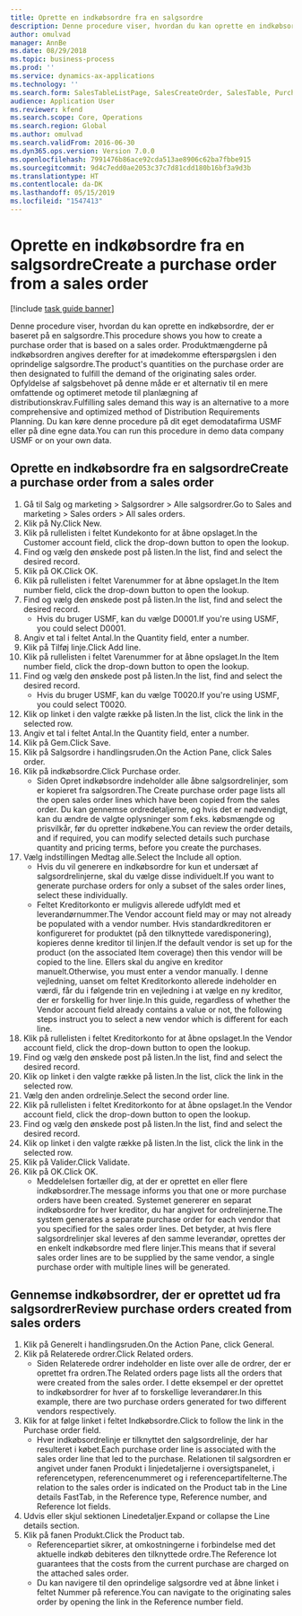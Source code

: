 ```yaml
---
title: Oprette en indkøbsordre fra en salgsordre
description: Denne procedure viser, hvordan du kan oprette en indkøbsordre, der er baseret på en salgsordre.
author: omulvad
manager: AnnBe
ms.date: 08/29/2018
ms.topic: business-process
ms.prod: ''
ms.service: dynamics-ax-applications
ms.technology: ''
ms.search.form: SalesTableListPage, SalesCreateOrder, SalesTable, PurchCreateFromSalesOrder, VendAccountItemLookup, SalesTableReferences, PurchTable
audience: Application User
ms.reviewer: kfend
ms.search.scope: Core, Operations
ms.search.region: Global
ms.author: omulvad
ms.search.validFrom: 2016-06-30
ms.dyn365.ops.version: Version 7.0.0
ms.openlocfilehash: 7991476b86ace92cda513ae8906c62ba7fbbe915
ms.sourcegitcommit: 9d4c7edd0ae2053c37c7d81cdd180b16bf3a9d3b
ms.translationtype: HT
ms.contentlocale: da-DK
ms.lasthandoff: 05/15/2019
ms.locfileid: "1547413"
---
```

# <a name="create-a-purchase-order-from-a-sales-order"></a><span data-ttu-id="17404-103">Oprette en indkøbsordre fra en salgsordre</span><span class="sxs-lookup"><span data-stu-id="17404-103">Create a purchase order from a sales order</span></span>

[!include [task guide banner](../../includes/task-guide-banner.md)]

<span data-ttu-id="17404-104">Denne procedure viser, hvordan du kan oprette en indkøbsordre, der er baseret på en salgsordre.</span><span class="sxs-lookup"><span data-stu-id="17404-104">This procedure shows you how to create a purchase order that is based on a sales order.</span></span> <span data-ttu-id="17404-105">Produktmængderne på indkøbsordren angives derefter for at imødekomme efterspørgslen i den oprindelige salgsordre.</span><span class="sxs-lookup"><span data-stu-id="17404-105">The product's quantities on the purchase order are then designated to fulfill the demand of the originating sales order.</span></span> <span data-ttu-id="17404-106">Opfyldelse af salgsbehovet på denne måde er et alternativ til en mere omfattende og optimeret metode til planlægning af distributionskrav.</span><span class="sxs-lookup"><span data-stu-id="17404-106">Fulfilling sales demand this way is an alternative to a more comprehensive and optimized method of Distribution Requirements Planning.</span></span> <span data-ttu-id="17404-107">Du kan køre denne procedure på dit eget demodatafirma USMF eller på dine egne data.</span><span class="sxs-lookup"><span data-stu-id="17404-107">You can run this procedure in demo data company USMF or on your own data.</span></span>


## <a name="create-a-purchase-order-from-a-sales-order"></a><span data-ttu-id="17404-108">Oprette en indkøbsordre fra en salgsordre</span><span class="sxs-lookup"><span data-stu-id="17404-108">Create a purchase order from a sales order</span></span>
1. <span data-ttu-id="17404-109">Gå til Salg og marketing > Salgsordrer > Alle salgsordrer.</span><span class="sxs-lookup"><span data-stu-id="17404-109">Go to Sales and marketing > Sales orders > All sales orders.</span></span>
2. <span data-ttu-id="17404-110">Klik på Ny.</span><span class="sxs-lookup"><span data-stu-id="17404-110">Click New.</span></span>
3. <span data-ttu-id="17404-111">Klik på rullelisten i feltet Kundekonto for at åbne opslaget.</span><span class="sxs-lookup"><span data-stu-id="17404-111">In the Customer account field, click the drop-down button to open the lookup.</span></span>
4. <span data-ttu-id="17404-112">Find og vælg den ønskede post på listen.</span><span class="sxs-lookup"><span data-stu-id="17404-112">In the list, find and select the desired record.</span></span>
5. <span data-ttu-id="17404-113">Klik på OK.</span><span class="sxs-lookup"><span data-stu-id="17404-113">Click OK.</span></span>
6. <span data-ttu-id="17404-114">Klik på rullelisten i feltet Varenummer for at åbne opslaget.</span><span class="sxs-lookup"><span data-stu-id="17404-114">In the Item number field, click the drop-down button to open the lookup.</span></span>
7. <span data-ttu-id="17404-115">Find og vælg den ønskede post på listen.</span><span class="sxs-lookup"><span data-stu-id="17404-115">In the list, find and select the desired record.</span></span>
    * <span data-ttu-id="17404-116">Hvis du bruger USMF, kan du vælge D0001.</span><span class="sxs-lookup"><span data-stu-id="17404-116">If you're using USMF, you could select D0001.</span></span>  
8. <span data-ttu-id="17404-117">Angiv et tal i feltet Antal.</span><span class="sxs-lookup"><span data-stu-id="17404-117">In the Quantity field, enter a number.</span></span>
9. <span data-ttu-id="17404-118">Klik på Tilføj linje.</span><span class="sxs-lookup"><span data-stu-id="17404-118">Click Add line.</span></span>
10. <span data-ttu-id="17404-119">Klik på rullelisten i feltet Varenummer for at åbne opslaget.</span><span class="sxs-lookup"><span data-stu-id="17404-119">In the Item number field, click the drop-down button to open the lookup.</span></span>
11. <span data-ttu-id="17404-120">Find og vælg den ønskede post på listen.</span><span class="sxs-lookup"><span data-stu-id="17404-120">In the list, find and select the desired record.</span></span>
    * <span data-ttu-id="17404-121">Hvis du bruger USMF, kan du vælge T0020.</span><span class="sxs-lookup"><span data-stu-id="17404-121">If you're using USMF, you could select T0020.</span></span>  
12. <span data-ttu-id="17404-122">Klik op linket i den valgte række på listen.</span><span class="sxs-lookup"><span data-stu-id="17404-122">In the list, click the link in the selected row.</span></span>
13. <span data-ttu-id="17404-123">Angiv et tal i feltet Antal.</span><span class="sxs-lookup"><span data-stu-id="17404-123">In the Quantity field, enter a number.</span></span>
14. <span data-ttu-id="17404-124">Klik på Gem.</span><span class="sxs-lookup"><span data-stu-id="17404-124">Click Save.</span></span>
15. <span data-ttu-id="17404-125">Klik på Salgsordre i handlingsruden.</span><span class="sxs-lookup"><span data-stu-id="17404-125">On the Action Pane, click Sales order.</span></span>
16. <span data-ttu-id="17404-126">Klik på indkøbsordre.</span><span class="sxs-lookup"><span data-stu-id="17404-126">Click Purchase order.</span></span>
    * <span data-ttu-id="17404-127">Siden Opret indkøbsordre indeholder alle åbne salgsordrelinjer, som er kopieret fra salgsordren.</span><span class="sxs-lookup"><span data-stu-id="17404-127">The Create purchase order page lists all the open sales order lines which have been copied from the sales order.</span></span> <span data-ttu-id="17404-128">Du kan gennemse ordredetaljerne, og hvis det er nødvendigt, kan du ændre de valgte oplysninger som f.eks. købsmængde og prisvilkår, før du opretter indkøbene.</span><span class="sxs-lookup"><span data-stu-id="17404-128">You can review the order details, and if required, you can modify selected details such purchase quantity and pricing terms, before you create the purchases.</span></span>  
17. <span data-ttu-id="17404-129">Vælg indstillingen Medtag alle.</span><span class="sxs-lookup"><span data-stu-id="17404-129">Select the Include all option.</span></span>
    * <span data-ttu-id="17404-130">Hvis du vil generere en indkøbsordre for kun et undersæt af salgsordrelinjerne, skal du vælge disse individuelt.</span><span class="sxs-lookup"><span data-stu-id="17404-130">If you want to generate purchase orders for only a subset of the sales order lines, select these individually.</span></span>  
    * <span data-ttu-id="17404-131">Feltet Kreditorkonto er muligvis allerede udfyldt med et leverandørnummer.</span><span class="sxs-lookup"><span data-stu-id="17404-131">The Vendor account field may or may not already be populated with a vendor number.</span></span> <span data-ttu-id="17404-132">Hvis standardkreditoren er konfigureret for produktet (på den tilknyttede varedisponering), kopieres denne kreditor til linjen.</span><span class="sxs-lookup"><span data-stu-id="17404-132">If the default vendor is set up for the product (on the associated Item coverage) then this vendor will be copied  to the line.</span></span> <span data-ttu-id="17404-133">Ellers skal du angive en kreditor manuelt.</span><span class="sxs-lookup"><span data-stu-id="17404-133">Otherwise, you must enter a vendor manually.</span></span>  <span data-ttu-id="17404-134">I denne vejledning, uanset om feltet Kreditorkonto allerede indeholder en værdi, får du i følgende trin en vejledning i at vælge en ny kreditor, der er forskellig for hver linje.</span><span class="sxs-lookup"><span data-stu-id="17404-134">In this guide, regardless of whether the Vendor account field already contains a value or not, the following steps instruct you to select a new vendor which is different for each line.</span></span>  
18. <span data-ttu-id="17404-135">Klik på rullelisten i feltet Kreditorkonto for at åbne opslaget.</span><span class="sxs-lookup"><span data-stu-id="17404-135">In the Vendor account field, click the drop-down button to open the lookup.</span></span>
19. <span data-ttu-id="17404-136">Find og vælg den ønskede post på listen.</span><span class="sxs-lookup"><span data-stu-id="17404-136">In the list, find and select the desired record.</span></span>
20. <span data-ttu-id="17404-137">Klik op linket i den valgte række på listen.</span><span class="sxs-lookup"><span data-stu-id="17404-137">In the list, click the link in the selected row.</span></span>
21. <span data-ttu-id="17404-138">Vælg den anden ordrelinje.</span><span class="sxs-lookup"><span data-stu-id="17404-138">Select the second order line.</span></span>
22. <span data-ttu-id="17404-139">Klik på rullelisten i feltet Kreditorkonto for at åbne opslaget.</span><span class="sxs-lookup"><span data-stu-id="17404-139">In the Vendor account field, click the drop-down button to open the lookup.</span></span>
23. <span data-ttu-id="17404-140">Find og vælg den ønskede post på listen.</span><span class="sxs-lookup"><span data-stu-id="17404-140">In the list, find and select the desired record.</span></span>
24. <span data-ttu-id="17404-141">Klik op linket i den valgte række på listen.</span><span class="sxs-lookup"><span data-stu-id="17404-141">In the list, click the link in the selected row.</span></span>
25. <span data-ttu-id="17404-142">Klik på Valider.</span><span class="sxs-lookup"><span data-stu-id="17404-142">Click Validate.</span></span>
26. <span data-ttu-id="17404-143">Klik på OK.</span><span class="sxs-lookup"><span data-stu-id="17404-143">Click OK.</span></span>
    * <span data-ttu-id="17404-144">Meddelelsen fortæller dig, at der er oprettet en eller flere indkøbsordrer.</span><span class="sxs-lookup"><span data-stu-id="17404-144">The message informs you that one or more purchase orders have been created.</span></span> <span data-ttu-id="17404-145">Systemet genererer en separat indkøbsordre for hver kreditor, du har angivet for ordrelinjerne.</span><span class="sxs-lookup"><span data-stu-id="17404-145">The system generates a separate purchase order for each vendor that you specified for the sales order lines.</span></span> <span data-ttu-id="17404-146">Det betyder, at hvis flere salgsordrelinjer skal leveres af den samme leverandør, oprettes der en enkelt indkøbsordre med flere linjer.</span><span class="sxs-lookup"><span data-stu-id="17404-146">This means that if several sales order lines are to be supplied by the same vendor, a single purchase order with multiple lines will be generated.</span></span>  

## <a name="review-purchase-orders-created-from-sales-orders"></a><span data-ttu-id="17404-147">Gennemse indkøbsordrer, der er oprettet ud fra salgsordrer</span><span class="sxs-lookup"><span data-stu-id="17404-147">Review purchase orders created from sales orders</span></span>
1. <span data-ttu-id="17404-148">Klik på Generelt i handlingsruden.</span><span class="sxs-lookup"><span data-stu-id="17404-148">On the Action Pane, click General.</span></span>
2. <span data-ttu-id="17404-149">Klik på Relaterede ordrer.</span><span class="sxs-lookup"><span data-stu-id="17404-149">Click Related orders.</span></span>
    * <span data-ttu-id="17404-150">Siden Relaterede ordrer indeholder en liste over alle de ordrer, der er oprettet fra ordren.</span><span class="sxs-lookup"><span data-stu-id="17404-150">The Related orders page lists all the orders that were created from the sales order.</span></span> <span data-ttu-id="17404-151">I dette eksempel er der oprettet to indkøbsordrer for hver af to forskellige leverandører.</span><span class="sxs-lookup"><span data-stu-id="17404-151">In this example, there are two purchase orders generated for two different vendors respectively.</span></span>  
3. <span data-ttu-id="17404-152">Klik for at følge linket i feltet Indkøbsordre.</span><span class="sxs-lookup"><span data-stu-id="17404-152">Click to follow the link in the Purchase order field.</span></span>
    * <span data-ttu-id="17404-153">Hver indkøbsordrelinje er tilknyttet den salgsordrelinje, der har resulteret i købet.</span><span class="sxs-lookup"><span data-stu-id="17404-153">Each purchase order line is associated with the sales order line that led to the purchase.</span></span> <span data-ttu-id="17404-154">Relationen til salgsordren er angivet under fanen Produkt i linjedetaljerne i oversigtspanelet, i referencetypen, referencenummeret og i referencepartifelterne.</span><span class="sxs-lookup"><span data-stu-id="17404-154">The relation to the sales order is indicated on the Product tab in the Line details FastTab, in the Reference type, Reference number, and Reference lot fields.</span></span>  
4. <span data-ttu-id="17404-155">Udvis eller skjul sektionen Linedetaljer.</span><span class="sxs-lookup"><span data-stu-id="17404-155">Expand or collapse the Line details section.</span></span>
5. <span data-ttu-id="17404-156">Klik på fanen Produkt.</span><span class="sxs-lookup"><span data-stu-id="17404-156">Click the Product tab.</span></span>
    * <span data-ttu-id="17404-157">Referencepartiet sikrer, at omkostningerne i forbindelse med det aktuelle indkøb debiteres den tilknyttede ordre.</span><span class="sxs-lookup"><span data-stu-id="17404-157">The Reference lot guarantees that the costs from the current purchase are charged on the attached sales order.</span></span>  
    * <span data-ttu-id="17404-158">Du kan navigere til den oprindelige salgsordre ved at åbne linket i feltet Nummer på reference.</span><span class="sxs-lookup"><span data-stu-id="17404-158">You can navigate to the originating sales order by opening the link in the Reference number field.</span></span>  

